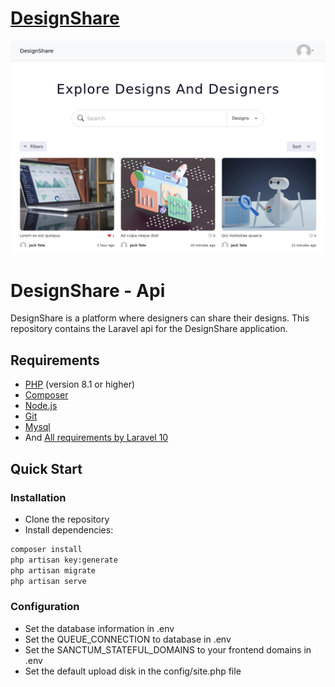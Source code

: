 <p align="center"><a href="designshare.uk.to" target="_blank"><h1>DesignShare</h1></a></p>

<img src="Screenshot.png" alt="designshare screenshot">

# DesignShare - Api

DesignShare is a platform where designers can share their designs. This repository contains the Laravel api for the DesignShare application.

## Requirements

- <a href="https://php.net" target="_blank">PHP</a> (version 8.1 or higher)
- <a href="https://getcomposer.org" target="_blank">Composer</a>
- <a href="https://nodejs.org" target="_blank">Node.js</a>
- <a href="https://git-scm.com" target="_blank">Git</a>
- <a href="https://www.mysql.com" target="_blank">Mysql</a>
- And <a href="https://laravel.com/docs/10.x/deployment##server-requirements" target="_blank">All requirements by Laravel 10</a>

## Quick Start

### Installation

* Clone the repository
* Install dependencies:
```bash
composer install
php artisan key:generate
php artisan migrate
php artisan serve
```
### Configuration

* Set the database information in .env
* Set the QUEUE_CONNECTION to database in .env
* Set the SANCTUM_STATEFUL_DOMAINS to your frontend domains in .env
* Set the default upload disk in the config/site.php file
